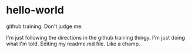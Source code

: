 # hello-world
github training. Don't judge me. 

I'm just following the directions in the github training thingy. 
I'm just doing what I'm told. 
Editing my readme.md file.
Like a champ.
